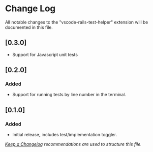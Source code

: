 # Change Log

All notable changes to the "vscode-rails-test-helper" extension will be documented in this file.

## [0.3.0]
- Support for Javascript unit tests

## [0.2.0]
### Added
- Support for running tests by line number in the terminal.

## [0.1.0]
### Added
- Initial release, includes test/implementation toggler.


_[Keep a Changelog](http://keepachangelog.com/) recommendations are used to structure this file._